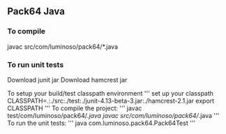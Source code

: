 ## Pack64 Java

### To compile

javac src/com/luminoso/pack64/*.java

### To run unit tests
Download junit jar
Download hamcrest jar

To setup your build/test classpath environment
'''
set up your classpath
CLASSPATH=.:./src:./test:./junit-4.13-beta-3.jar:./hamcrest-2.1.jar
export CLASSPATH
'''
To compile the project:
'''
javac test/com/luminoso/pack64/*.java
javac src/com/luminoso/pack64/*.java
'''
To run the unit tests:
'''
java com.luminoso.pack64.Pack64Test
'''